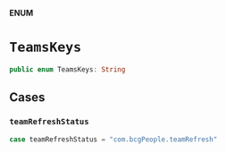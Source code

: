 **ENUM**

# `TeamsKeys`

```swift
public enum TeamsKeys: String
```

## Cases
### `teamRefreshStatus`

```swift
case teamRefreshStatus = "com.bcgPeople.teamRefresh"
```
